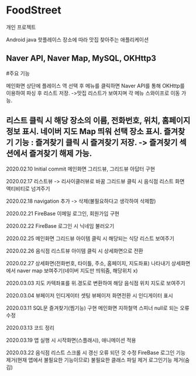 # FoodStreet 
개인 프로젝트


Android java
핫플레이스 장소에 따라 맛집 찾아주는 애플리케이션


Naver API, Naver Map, MySQL, OKHttp3
--------------------------------------------------------
#주요 기능

메인화면 상단에 플레이스 역 선택 후 메뉴를 클릭하면
Naver API를 통해 OKHttp를 이용하여 파싱 후 리스트 저장.
->맛집 리스트가 보여지며 각 메뉴 스와이프로 이동 가능.

리스트 클릭 시 해당 장소의 이름, 전화번호, 위치, 홈페이지 정보 표시.
네이버 지도 Map 띄워 선택 장소 표시.
즐겨찾기 기능 : 즐겨찾기 클릭 시 즐겨찾기 저장.
-> 즐겨찾기 섹션에서 즐겨찾기 해제 가능.
---------------------------------------------------------
2020.02.10 Initial commit
메인화면 그리드뷰, 그리드뷰 아답터 구현

2020.02.17
리스트뷰 -> 리사이클러뷰로 바꿈
그리드뷰 클릭 시 음식점 리스트 화면 액티비티로 넘겨주기

2020.02.18
navigation 추가 -> 삭제(불필요하다고 생각하여 삭제함)

2020.02.21
FireBase 이메일 로그인, 회원가입 구현

2020.02.22
FireBase 로그인 시 닉네임 불러오기

2020.02.25
메인화면 그리드뷰 아이템 클릭 시 해당되는 식당 리스트 보여주기

2020.02.26
음식점 리스트뷰 아이템 클릭 시 상세화면으로 전환

2020.02.27
상세화면(전화번호, 타이틀, 주소, 홈페이지, 지도좌표) 나타내기
상세화면에서 naver map 보여주기(네이버 지도만 띄워줌, 해당위치 x)

2020.03.03
지도 카텍좌표를 위.경도로 변환하여 해당 음식점 위치 지도로 보여주기

2020.03.04
뷰페이저 인디게이터 셋팅
뷰페이저 화면전환 시 인디게이터 표시

2020.03.11
SQL문 즐겨찾기(찜기능) 구현
메인화면 지하철역 스피너 null로 되는 오류 수정

2020.03.13
코드 정리

2020.03.19
앱 실행 시 시작화면(스플래시), 애니메이션 적용

2020.03.22
음식점 리스트 스크롤 시 갱신 오류 되던 것 수정
FireBase 로그인 기능 제거(현재 앱에서 불필요한 기능이므로)
불필요한 클래스 파일 제거
로그인기능 제거(숨김)



